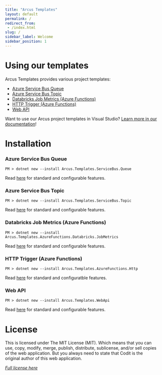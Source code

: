 ```yaml
---
title: "Arcus Templates"
layout: default
permalink: /
redirect_from:
 - /index.html
slug: / 
sidebar_label: Welcome
sidebar_position: 1
---
```


# Using our templates

Arcus Templates provides various project templates:
* [Azure Service Bus Queue](features/servicebus-queue-worker-template)
* [Azure Service Bus Topic](features/servicebus-topic-worker-template)
* [Databricks Job Metrics (Azure Functions)](features/azurefunctions-databricks-jobmetrics-template)
* [HTTP Trigger (Azure Functions)](features/azurefunctions-http-template)
* [Web API](features/web-api-template)

Want to use our Arcus project templates in Visual Studio? [Learn more in our documentation](features/using-arcus-templates-in-visualstudio)!

# Installation

### Azure Service Bus Queue

```shell
PM > dotnet new --install Arcus.Templates.ServiceBus.Queue
```

Read [here](features/servicebus-queue-worker-template) for standard and configurable features.

### Azure Service Bus Topic

```shell
PM > dotnet new --install Arcus.Templates.ServiceBus.Topic
```

Read [here](features/servicebus-topic-worker-template) for standard and configurable features.

### Databricks Job Metrics (Azure Functions)

```shell
PM > dotnet new --install Arcus.Templates.AzureFunctions.Databricks.JobMetrics
```

Read [here](features/azurefunctions-databricks-jobmetrics-template) for standard and configurable features.

### HTTP Trigger (Azure Functions)

```shell
PM > dotnet new --install Arcus.Templates.AzureFunctions.Http
```

Read [here](features/azurefunctions-http-template) for standard and configuratble features.

### Web API

```shell
PM > dotnet new --install Arcus.Templates.WebApi
```

Read [here](features/web-api-template) for standard and configurable features.

# License
This is licensed under The MIT License (MIT). Which means that you can use, copy, modify, merge, publish, distribute, sublicense, and/or sell copies of the web application. But you always need to state that Codit is the original author of this web application.

*[Full license here](https://github.com/arcus-azure/arcus.templates/blob/master/LICENSE)*
